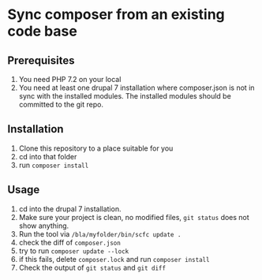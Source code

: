 # Sync composer from an existing code base

## Prerequisites

1. You need PHP 7.2 on your local
2. You need at least one drupal 7 installation where composer.json is not in sync with the installed modules. The installed modules should be committed to the git repo.

## Installation

1. Clone this repository to a place suitable for you
2. cd into that folder
3. run `composer install`


## Usage

1. cd into the drupal 7 installation.
2. Make sure your project is clean, no modified files, `git status` does not show anything.
3. Run the tool via `/bla/myfolder/bin/scfc update .`
4. check the diff of `composer.json`
5. try to run `composer update --lock`
6. if this fails, delete `composer.lock` and run `composer install`
7. Check the output of `git status` and `git diff`
